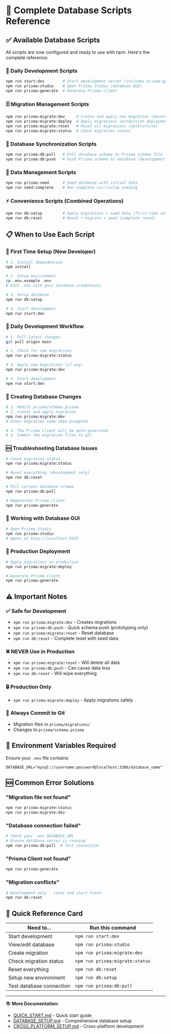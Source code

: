 # 🎯 Complete Database Scripts Reference

## ✅ Available Database Scripts

All scripts are now configured and ready to use with npm. Here's the complete reference:

### 🔄 Daily Development Scripts
```bash
npm run start:dev        # Start development server (includes prisma:generate)
npm run prisma:studio    # Open Prisma Studio (database GUI)
npm run prisma:generate  # Generate Prisma client
```

### 🗄️ Migration Management Scripts
```bash
npm run prisma:migrate:dev     # Create and apply new migration (development)
npm run prisma:migrate:deploy  # Apply migrations (production deployment)
npm run prisma:migrate:reset   # Reset all migrations (destructive)
npm run prisma:migrate:status  # Check migration status
```

### 🔄 Database Synchronization Scripts
```bash
npm run prisma:db:pull   # Pull database schema to Prisma schema file
npm run prisma:db:push   # Push Prisma schema to database (development only)
```

### 🌱 Data Management Scripts
```bash
npm run prisma:seed      # Seed database with initial data
npm run seed:complete    # Run complete curriculum seeding
```

### ⚡ Convenience Scripts (Combined Operations)
```bash
npm run db:setup         # Apply migrations + seed data (first-time setup)
npm run db:reset         # Reset + migrate + seed (complete reset)
```

## 📋 When to Use Each Script

### 🚀 **First Time Setup (New Developer)**
```bash
# 1. Install dependencies
npm install

# 2. Setup environment
cp .env.example .env
# Edit .env with your database credentials

# 3. Setup database
npm run db:setup

# 4. Start development
npm run start:dev
```

### 📅 **Daily Development Workflow**
```bash
# 1. Pull latest changes
git pull origin main

# 2. Check for new migrations
npm run prisma:migrate:status

# 3. Apply new migrations (if any)
npm run prisma:migrate:dev

# 4. Start development
npm run start:dev
```

### 🔨 **Creating Database Changes**
```bash
# 1. Modify prisma/schema.prisma
# 2. Create and apply migration
npm run prisma:migrate:dev
# Enter migration name when prompted

# 3. The Prisma client will be auto-generated
# 4. Commit the migration files to git
```

### 🆘 **Troubleshooting Database Issues**
```bash
# Check migration status
npm run prisma:migrate:status

# Reset everything (development only)
npm run db:reset

# Pull current database schema
npm run prisma:db:pull

# Regenerate Prisma client
npm run prisma:generate
```

### 🎯 **Working with Database GUI**
```bash
# Open Prisma Studio
npm run prisma:studio
# Opens at http://localhost:5555
```

### 🚀 **Production Deployment**
```bash
# Apply migrations in production
npm run prisma:migrate:deploy

# Generate Prisma client
npm run prisma:generate
```

## ⚠️ Important Notes

### ✅ **Safe for Development**
- `npm run prisma:migrate:dev` - Creates migrations
- `npm run prisma:db:push` - Quick schema push (prototyping only)
- `npm run prisma:migrate:reset` - Reset database
- `npm run db:reset` - Complete reset with seed data

### ❌ **NEVER Use in Production**
- `npm run prisma:migrate:reset` - Will delete all data
- `npm run prisma:db:push` - Can cause data loss
- `npm run db:reset` - Will wipe everything

### 🔒 **Production Only**
- `npm run prisma:migrate:deploy` - Apply migrations safely

### 📝 **Always Commit to Git**
- Migration files in `prisma/migrations/`
- Changes to `prisma/schema.prisma`

## 🔧 Environment Variables Required

Ensure your `.env` file contains:
```env
DATABASE_URL="mysql://username:password@localhost:3306/database_name"
```

## 🆘 Common Error Solutions

### "Migration file not found"
```bash
npm run prisma:migrate:status
npm run prisma:migrate:dev
```

### "Database connection failed"
```bash
# Check your .env DATABASE_URL
# Ensure database server is running
npm run prisma:db:pull  # Test connection
```

### "Prisma Client not found"
```bash
npm run prisma:generate
```

### "Migration conflicts"
```bash
# Development only - reset and start fresh
npm run db:reset
```

## 🎉 Quick Reference Card

| Need to... | Run this command |
|------------|------------------|
| Start development | `npm run start:dev` |
| View/edit database | `npm run prisma:studio` |
| Create migration | `npm run prisma:migrate:dev` |
| Check migration status | `npm run prisma:migrate:status` |
| Reset everything | `npm run db:reset` |
| Setup new environment | `npm run db:setup` |
| Test database connection | `npm run prisma:db:pull` |

---

📚 **More Documentation:**
- [QUICK_START.md](./QUICK_START.md) - Quick start guide
- [DATABASE_SETUP.md](./DATABASE_SETUP.md) - Comprehensive database setup
- [CROSS_PLATFORM_SETUP.md](./CROSS_PLATFORM_SETUP.md) - Cross-platform development
